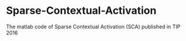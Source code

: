 # Sparse-Contextual-Activation
The matlab code of Sparse Contextual Activation (SCA) published in TIP 2016
